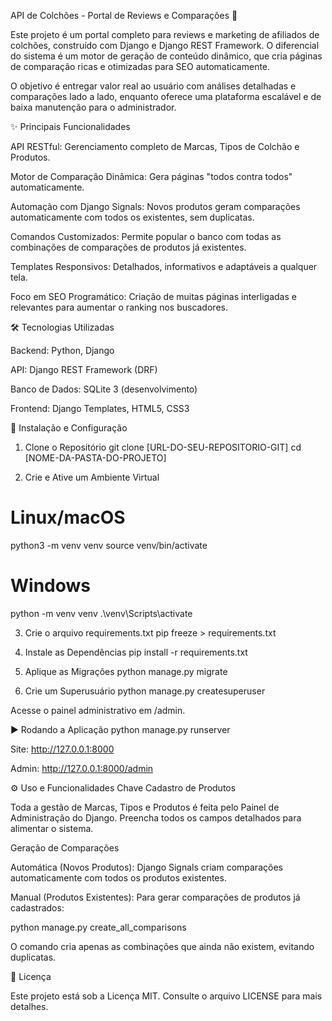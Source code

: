 API de Colchões - Portal de Reviews e Comparações 🛌








Este projeto é um portal completo para reviews e marketing de afiliados de colchões, construído com Django e Django REST Framework.
O diferencial do sistema é um motor de geração de conteúdo dinâmico, que cria páginas de comparação ricas e otimizadas para SEO automaticamente.

O objetivo é entregar valor real ao usuário com análises detalhadas e comparações lado a lado, enquanto oferece uma plataforma escalável e de baixa manutenção para o administrador.

✨ Principais Funcionalidades

API RESTful: Gerenciamento completo de Marcas, Tipos de Colchão e Produtos.

Motor de Comparação Dinâmica: Gera páginas "todos contra todos" automaticamente.

Automação com Django Signals: Novos produtos geram comparações automaticamente com todos os existentes, sem duplicatas.

Comandos Customizados: Permite popular o banco com todas as combinações de comparações de produtos já existentes.

Templates Responsivos: Detalhados, informativos e adaptáveis a qualquer tela.

Foco em SEO Programático: Criação de muitas páginas interligadas e relevantes para aumentar o ranking nos buscadores.

🛠️ Tecnologias Utilizadas

Backend: Python, Django

API: Django REST Framework (DRF)

Banco de Dados: SQLite 3 (desenvolvimento)

Frontend: Django Templates, HTML5, CSS3

🚀 Instalação e Configuração
1. Clone o Repositório
git clone [URL-DO-SEU-REPOSITORIO-GIT]
cd [NOME-DA-PASTA-DO-PROJETO]

2. Crie e Ative um Ambiente Virtual
# Linux/macOS
python3 -m venv venv
source venv/bin/activate

# Windows
python -m venv venv
.\venv\Scripts\activate

3. Crie o arquivo requirements.txt
pip freeze > requirements.txt

4. Instale as Dependências
pip install -r requirements.txt

5. Aplique as Migrações
python manage.py migrate

6. Crie um Superusuário
python manage.py createsuperuser


Acesse o painel administrativo em /admin.

▶️ Rodando a Aplicação
python manage.py runserver


Site: http://127.0.0.1:8000

Admin: http://127.0.0.1:8000/admin

⚙️ Uso e Funcionalidades Chave
Cadastro de Produtos

Toda a gestão de Marcas, Tipos e Produtos é feita pelo Painel de Administração do Django.
Preencha todos os campos detalhados para alimentar o sistema.

Geração de Comparações

Automática (Novos Produtos):
Django Signals criam comparações automaticamente com todos os produtos existentes.

Manual (Produtos Existentes):
Para gerar comparações de produtos já cadastrados:

python manage.py create_all_comparisons


O comando cria apenas as combinações que ainda não existem, evitando duplicatas.

📄 Licença

Este projeto está sob a Licença MIT. Consulte o arquivo LICENSE para mais detalhes.
